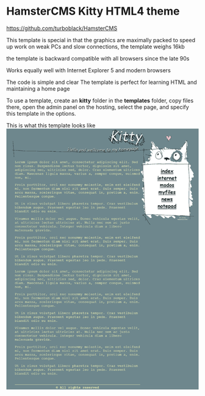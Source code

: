 # HamsterCMS Kitty HTML4 theme

https://github.com/turboblack/HamsterCMS

This template is special in that the graphics are maximally packed to speed up work on weak PCs and slow connections, the template weighs 16kb

the template is backward compatible with all browsers since the late 90s 

Works equally well with Internet Explorer 5 and modern browsers

The code is simple and clear
The template is perfect for learning HTML and maintaining a home page

To use a template, create an **kitty** folder in the **templates** folder, copy files there, open the admin panel on the hosting, select the page, and specify this template in the options.

This is what this template looks like
![this is what theme looks like](https://github.com/turboblack/HamsterCMS_Kitty_HTML4_theme/blob/main/kitty_scr.png)
